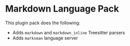 # Markdown Language Pack

This plugin pack does the following:

- Adds `markdown` and `markdown_inline` Treesitter parsers
- Adds `marksman` language server
